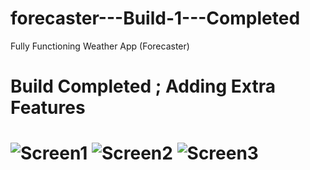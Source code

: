 # forecaster---Build-1---Completed
Fully Functioning Weather App (Forecaster)

<H1> Build Completed ; Adding Extra Features <H1>
<img src="https://user-images.githubusercontent.com/3876589/68527748-8d1bf080-0310-11ea-9d22-1d20bf635380.png" alt="Screen1"/>
<img src="https://user-images.githubusercontent.com/3876589/68527757-9efd9380-0310-11ea-9753-13d151c41d89.png" alt="Screen2"/>
<img src="https://user-images.githubusercontent.com/3876589/68527759-a58c0b00-0310-11ea-898e-5475180621a4.png" alt="Screen3"/>


